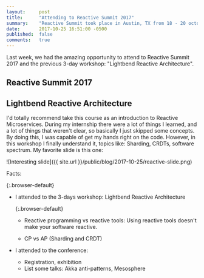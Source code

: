 ```yaml
---
layout:     post
title:      "Attending to Reactive Summit 2017"
summary:    "Reactive Summit took place in Austin, TX from 18 - 20 october."
date:       2017-10-25 16:51:00 -0500
published:  false
comments:   true
---
```


<!-- General pic of the whole conference -->

Last week, we had the amazing opportunity to attend to Reactive Summit 2017 and the previous 3-day workshop: "Lightbend Reactive Architecture".

## Reactive Summit 2017


## Lightbend Reactive Architecture

I'd totally recommend take this course as an introduction to Reactive Microservices. During my internship there were a lot of things I learned, and a lot of things that weren't clear, so basically I just skipped some concepts. By doing this, I was capable of get my hands right on the code. However, in this workshop I finally understand it, topics like: Sharding, CRDTs, software spectrum. My favorite slide is this one:

![Interesting slide]({{ site.url }}/public/blog/2017-10-25/reactive-slide.png)

Facts:

{:.browser-default}
- I attended to the 3-days workshop: Lightbend Reactive Architecture

    {:.browser-default}
    - Reactive programming vs reactive tools: Using reactive tools doesn't make your software reactive.

    - CP vs AP (Sharding and CRDT)
- I attended to the conference:
    - Registration, exhibition
    - List some talks: Akka anti-patterns, Mesosphere

<!-- Tengo la certeza de que los 150 participantes aprendieron algo nuevo cada día durante su estancia en la ciudad. -->

<!-- IDEAS:
# The downside is I cannot attend all of them
# I'm happy that I had this opportunity
# Meet mentors (Picture with Tim), Ruchika (Picture with Ruchika)
# Visit Austin, first international travel -->
